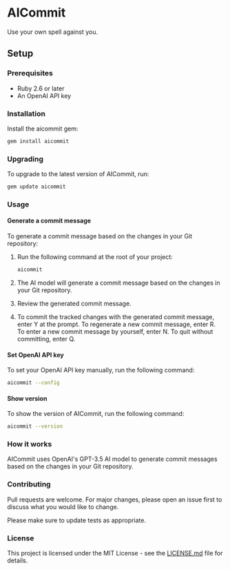 # AICommit
Use your own spell against you.

## Setup
### Prerequisites
- Ruby 2.6 or later
- An OpenAI API key

### Installation
Install the aicommit gem:
```bash
gem install aicommit
```
### Upgrading
To upgrade to the latest version of AICommit, run:

```bash
gem update aicommit
```

### Usage
#### Generate a commit message
To generate a commit message based on the changes in your Git repository:

1. Run the following command at the root of your project:
    ```bash
    aicommit
    ```

2. The AI model will generate a commit message based on the changes in your Git repository.

3. Review the generated commit message.

4. To commit the tracked changes with the generated commit message, enter Y at the prompt.
To regenerate a new commit message, enter R.
To enter a new commit message by yourself, enter N.
To quit without committing, enter Q.

#### Set OpenAI API key

To set your OpenAI API key manually, run the following command:

```bash
aicommit --config
```

#### Show version

To show the version of AICommit, run the following command:

```bash
aicommit --version
```

### How it works
AICommit uses OpenAI's GPT-3.5 AI model to generate commit messages based on the changes in your Git repository.

### Contributing
Pull requests are welcome. For major changes, please open an issue first to discuss what you would like to change.

Please make sure to update tests as appropriate.

### License
This project is licensed under the MIT License - see the [LICENSE.md](https://github.com/jackal998/aicommit/blob/95ca693e3cf4c87dcd4916aadb2459efea0823ae/LICENSE) file for details.
